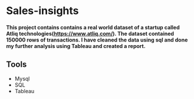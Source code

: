 # Sales-insights

#### This project contains contains a real world dataset of a startup called Atliq technologies(https://www.atliq.com/). The dataset contained 150000 rows of transactions. I have cleaned the data using sql and done my further analysis using Tableau and created a report. 

## Tools 
* Mysql
* SQL
* Tableau
